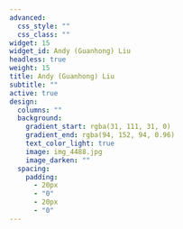 ```yaml
---
advanced:
  css_style: ""
  css_class: ""
widget: 15
widget_id: Andy (Guanhong) Liu
headless: true
weight: 15
title: Andy (Guanhong) Liu
subtitle: ""
active: true
design:
  columns: ""
  background:
    gradient_start: rgba(31, 111, 31, 0)
    gradient_end: rgba(94, 152, 94, 0.96)
    text_color_light: true
    image: img_4488.jpg
    image_darken: ""
  spacing:
    padding:
      - 20px
      - "0"
      - 20px
      - "0"
---
```


